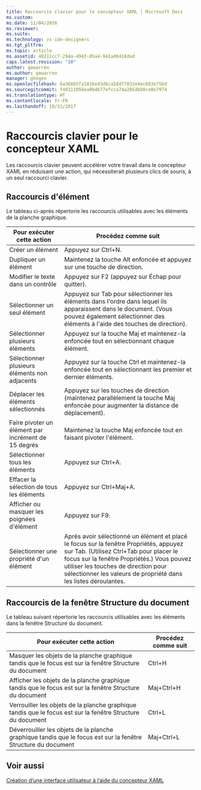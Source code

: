 ```yaml
---
title: Raccourcis clavier pour le concepteur XAML | Microsoft Docs
ms.custom: 
ms.date: 11/04/2016
ms.reviewer: 
ms.suite: 
ms.technology: vs-ide-designers
ms.tgt_pltfrm: 
ms.topic: article
ms.assetid: 40211cc7-294a-4943-85a4-941ad6418dad
caps.latest.revision: "10"
author: gewarren
ms.author: gewarren
manager: ghogen
ms.openlocfilehash: 6a36865fa1016e43d6ca58d77832e4ec683e75bd
ms.sourcegitcommit: f40311056ea0b4677efcca74a285dbb0ce0e7974
ms.translationtype: HT
ms.contentlocale: fr-FR
ms.lasthandoff: 10/31/2017
---
```

# <a name="keyboard-shortcuts--for-xaml-designer"></a>Raccourcis clavier pour le concepteur XAML
Les raccourcis clavier peuvent accélérer votre travail dans le concepteur XAML en réduisant une action, qui nécessiterait plusieurs clics de souris, à un seul raccourci clavier.  
  
## <a name="element-shortcuts"></a>Raccourcis d'élément  
 Le tableau ci-après répertorie les raccourcis utilisables avec les éléments de la planche graphique.  
  
|**Pour exécuter cette action**|**Procédez comme suit**|  
|--------------------------------|-----------------|  
|Créer un élément|Appuyez sur Ctrl+N.|  
|Dupliquer un élément|Maintenez la touche Alt enfoncée et appuyez sur une touche de direction.|  
|Modifier le texte dans un contrôle|Appuyez sur F2 (appuyez sur Échap pour quitter).|  
|Sélectionner un seul élément|Appuyez sur Tab pour sélectionner les éléments dans l'ordre dans lequel ils apparaissent dans le document. (Vous pouvez également sélectionner des éléments à l'aide des touches de direction).|  
|Sélectionner plusieurs éléments|Appuyez sur la touche Maj et maintenez-la enfoncée tout en sélectionnant chaque élément.|  
|Sélectionner plusieurs éléments non adjacents|Appuyez sur la touche Ctrl et maintenez-la enfoncée tout en sélectionnant les premier et dernier éléments.|  
|Déplacer les éléments sélectionnés|Appuyez sur les touches de direction (maintenez parallèlement la touche Maj enfoncée pour augmenter la distance de déplacement).|  
|Faire pivoter un élément par incrément de 15 degrés|Maintenez la touche Maj enfoncée tout en faisant pivoter l'élément.|  
|Sélectionner tous les éléments|Appuyez sur Ctrl+A.|  
|Effacer la sélection de tous les éléments|Appuyez sur Ctrl+Maj+A.|  
|Afficher ou masquer les poignées d'élément|Appuyez sur F9.|  
|Sélectionner une propriété d'un élément|Après avoir sélectionné un élément et placé le focus sur la fenêtre Propriétés, appuyez sur Tab. (Utilisez Ctrl+Tab pour placer le focus sur la fenêtre Propriétés.) Vous pouvez utiliser les touches de direction pour sélectionner les valeurs de propriété dans les listes déroulantes.|  
  
## <a name="document-outline-window-shortcuts"></a>Raccourcis de la fenêtre Structure du document  
 Le tableau suivant répertorie les raccourcis utilisables avec les éléments dans la fenêtre Structure du document.  
  
|**Pour exécuter cette action**|**Procédez comme suit**|  
|--------------------------------|-----------------|  
|Masquer les objets de la planche graphique tandis que le focus est sur la fenêtre Structure du document|Ctrl+H|  
|Afficher les objets de la planche graphique tandis que le focus est sur la fenêtre Structure du document|Maj+Ctrl+H|  
|Verrouiller les objets de la planche graphique tandis que le focus est sur la fenêtre Structure du document|Ctrl+L|  
|Déverrouiller les objets de la planche graphique tandis que le focus est sur la fenêtre Structure du document|Maj+Ctrl+L|  
  
## <a name="see-also"></a>Voir aussi  
 [Création d’une interface utilisateur à l’aide du concepteur XAML](../designers/creating-a-ui-by-using-xaml-designer-in-visual-studio.md)